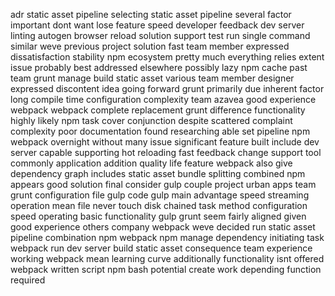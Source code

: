 adr static asset pipeline selecting static asset pipeline several factor important dont want lose feature speed developer feedback dev server linting autogen browser reload solution support test run single command similar weve previous project solution fast team member expressed dissatisfaction stability npm ecosystem pretty much everything relies extent issue probably best addressed elsewhere possibly lazy npm cache past team grunt manage build static asset various team member designer expressed discontent idea going forward grunt primarily due inherent factor long compile time configuration complexity team azavea good experience webpack webpack complete replacement grunt difference functionality highly likely npm task cover conjunction despite scattered complaint complexity poor documentation found researching able set pipeline npm webpack overnight without many issue significant feature built include dev server capable supporting hot reloading fast feedback change support tool commonly application addition quality life feature webpack also give dependency graph includes static asset bundle splitting combined npm appears good solution final consider gulp couple project urban apps team grunt configuration file gulp code gulp main advantage speed streaming operation mean file never touch disk chained task method configuration speed operating basic functionality gulp grunt seem fairly aligned given good experience others company webpack weve decided run static asset pipeline combination npm webpack npm manage dependency initiating task webpack run dev server build static asset consequence team experience working webpack mean learning curve additionally functionality isnt offered webpack written script npm bash potential create work depending function required
